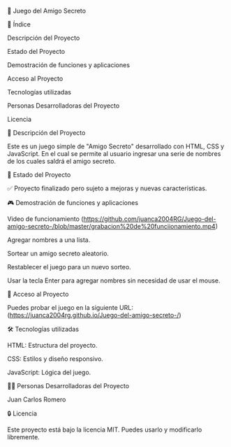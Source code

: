 🌟 Juego del Amigo Secreto



📌 Índice

Descripción del Proyecto

Estado del Proyecto

Demostración de funciones y aplicaciones

Acceso al Proyecto

Tecnologías utilizadas

Personas Desarrolladoras del Proyecto

Licencia

📖 Descripción del Proyecto

Este es un juego simple de "Amigo Secreto" desarrollado con HTML, CSS y JavaScript. En el cual se permite al usuario ingresar una serie de nombres de los cuales saldrá el amigo secreto.

🚀 Estado del Proyecto

✅ Proyecto finalizado pero sujeto a mejoras y nuevas características.

🎮 Demostración de funciones y aplicaciones

Video de funcionamiento (https://github.com/juanca2004RG/Juego-del-amigo-secreto-/blob/master/grabacion%20de%20funciionamiento.mp4)

Agregar nombres a una lista.

Sortear un amigo secreto aleatorio.

Restablecer el juego para un nuevo sorteo.

Usar la tecla Enter para agregar nombres sin necesidad de usar el mouse.

🔗 Acceso al Proyecto

Puedes probar el juego en la siguiente URL: (https://juanca2004rg.github.io/Juego-del-amigo-secreto-/)

🛠️ Tecnologías utilizadas

HTML: Estructura del proyecto.

CSS: Estilos y diseño responsivo.

JavaScript: Lógica del juego.

👨‍💻 Personas Desarrolladoras del Proyecto

Juan Carlos Romero

🔒 Licencia

Este proyecto está bajo la licencia MIT. Puedes usarlo y modificarlo libremente.

